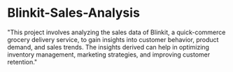 # Blinkit-Sales-Analysis
"This project involves analyzing the sales data of Blinkit, a quick-commerce grocery delivery service, to gain insights into customer behavior, product demand, and sales trends. The insights derived can help in optimizing inventory management, marketing strategies, and improving customer retention."
